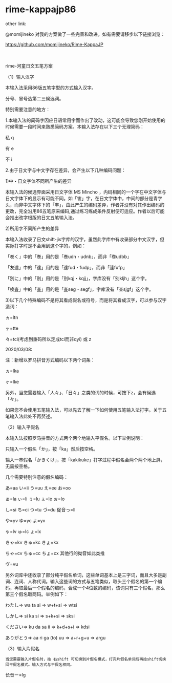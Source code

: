 # rime-kappajp86

other link:

@momijineko 对我的方案做了一些完善和改进。如有需要请移步以下链接浏览：

https://github.com/momijineko/Rime-KappaJP



　

rime-河童日文五笔方案

（1）输入汉字

本输入法采用86版五笔字型的方式输入汉字。

分号、冒号选第二三候选词。

特别需要注意的地方：

1.本输入法的简码字因应日语常用字而作出了改动，这可能会导致您刚开始使用的时候需要一段时间来熟悉简码方案。本输入法存在以下三个无理简码：

私   q

有   e

不   i

2.由于日文字与中文字存在差异，会产生以下几种编码问题：

1)中・日文字体不同所产生的差异

本输入法的候选界面采用日文字体 MS Mincho ，内码相同的一个字在中文字体与日文字体下的显示有可能不同。如「害」字，在日文字体中，中间的部分是青字头，而非中文字体下的「丰」，由此产生的编码差异，作者并没有对其作出编码的更改，完全沿用86五笔原来编码,通过练习练成条件反射便可适应。作者以后可能会推出改字根版的日文五笔输入法。

2)所用字不同所产生的差异

本输入法收录了日文shift-jis字库的汉字，虽然此字库中有收录部分中文汉字，但实际打字时是不会用到这个字的，例如：

「巻く」中的「巻」用的是「巻udn・udnb」，而非「卷udbb」

「友達」中的「達」用的是「達fud・fudp」，而非「逹fufp」

「別に」中的「別」用的是「別kqj・kqjj」，字库没有「别kljh」这个字。

「検査」中的「査」用的是「査seg・segf」，字库没有「查sjgf」这个字。

3)以下几个特殊编码不是将其看成假名或符号，而是将其看成汉字，可以参与汉字造词：

ヵ=ltn

ヶ=tte

々=tci(考虑到重码所以定成tci而非qyi) 或 z


2020/03/08:

注：新增以罗马拼音方式编码以下两个词条：

ヵ=lka

ヶ=lke


另外，当您需要输入「人々」、「日々」之类的词的时候，可按下z，会有候选「々」。

如果您不会使用五笔输入法，可以先去了解一下如何使用五笔输入法打字。关于五笔输入法此处不再赘述。

 

（2）输入平假名

本输入法按照罗马拼音的方式两个两个地输入平假名。以下举例说明：

只输入一个假名「か」，按「ka」然后按空格。

输入一串假名「かきくけ」，按「kakikuke」打字过程中假名会两个两个地上屏，无需按空格。

几个需要特别注意的假名编码：

あ=aa   い=ii   う=uu   え=ee   お=oo

ぁ=la   ぃ=li   ぅ=lu   ぇ=le   ぉ=lo

し=si   ち=ci   つ=tu   づ=du   促音っ=ll

や=yv   ゆ=yc   よ=yx

ゃ=lv   ゅ=lc   ょ=lx

きゃ=kv   きゅ=kc   きょ=kx

ちゃ=cv   ちゅ=cc   ちょ=cx   其他行的拗音如此类推

ヴ=vu

另外词库中还收录了部分纯平假名单词，这些单词基本上是三字词，而且大多是副词、连词、人称代词。输入这些词的方式与五笔类似，取头三个假名的第一个编码，再取最后一个假名的编码，合成一个4位数的编码，该词只有三个假名，那么第三个假名取两码。举例如下：

わたし=> wa ta si => w+t+si => wtsi

しかし=> si ka si => s+k+si => sksi

ください=> ku da sa ii => k+d+s+i => kdsi

ありがとう=> aa ri ga (to) uu => a+r+g+u => argu

（3）输入片假名

    当您需要输入片假名时，按 右shift 可切换到片假名模式，打完片假名单词后再按shift切换回平假名模式。输入方式与平假名相同。

   长音ー=lg

